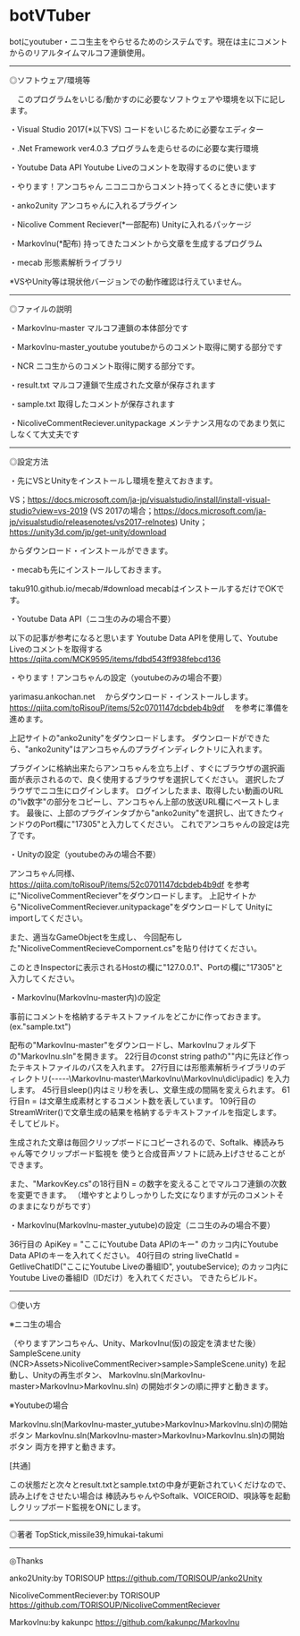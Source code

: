﻿# botVTuber
botにyoutuber・ニコ生主をやらせるためのシステムです。現在は主にコメントからのリアルタイムマルコフ連鎖使用。


-------------------------------------------------------------------------------------------------------------------


◎ソフトウェア/環境等


　このプログラムをいじる/動かすのに必要なソフトウェアや環境を以下に記します。


・Visual Studio 2017(*以下VS)
コードをいじるために必要なエディター
 
・.Net Framework ver4.0.3
プログラムを走らせるのに必要な実行環境 

・Youtube Data API
Youtube Liveのコメントを取得するのに使います

・やります！アンコちゃん
ニコニコからコメント持ってくるときに使います

・anko2unity
アンコちゃんに入れるプラグイン

・Nicolive Comment Reciever(*一部配布)
Unityに入れるパッケージ

・MarkovInu(*配布)
持ってきたコメントから文章を生成するプログラム

・mecab
形態素解析ライブラリ
 

 *VSやUnity等は現状他バージョンでの動作確認は行えていません。

-------------------------------------------------------------------------------------------------------------------


◎ファイルの説明


・MarkovInu-master
マルコフ連鎖の本体部分です

・MarkovInu-master_youtube
youtubeからのコメント取得に関する部分です

・NCR
ニコ生からのコメント取得に関する部分です。

・result.txt
マルコフ連鎖で生成された文章が保存されます

・sample.txt
 取得したコメントが保存されます

・NicoliveCommentReciever.unitypackage
  メンテナンス用なのであまり気にしなくて大丈夫です

-------------------------------------------------------------------------------------------------------------------


◎設定方法


・先にVSとUnityをインストールし環境を整えておきます。

VS；https://docs.microsoft.com/ja-jp/visualstudio/install/install-visual-studio?view=vs-2019
(VS 2017の場合；https://docs.microsoft.com/ja-jp/visualstudio/releasenotes/vs2017-relnotes)
Unity；https://unity3d.com/jp/get-unity/download

からダウンロード・インストールができます。


・mecabも先にインストールしておきます。

taku910.github.io/mecab/#download
mecabはインストールするだけでOKです。


・Youtube Data API（ニコ生のみの場合不要）

以下の記事が参考になると思います
Youtube Data APIを使用して、Youtube Liveのコメントを取得する
https://qiita.com/MCK9595/items/fdbd543ff938febcd136


・やります！アンコちゃんの設定（youtubeのみの場合不要）

yarimasu.ankochan.net
　からダウンロード・インストールします。
https://qiita.com/toRisouP/items/52c0701147dcbdeb4b9df
　を参考に準備を進めます。

上記サイトの"anko2unity"をダウンロードします。
ダウンロードができたら、"anko2unity"はアンコちゃんのプラグインディレクトリに入れます。

プラグインに格納出来たらアンコちゃんを立ち上げ
、すぐにブラウザの選択画面が表示されるので、良く使用するブラウザを選択してください。
選択したブラウザでニコ生にログインします。
ログインしたまま、取得したい動画のURLの"lv数字"の部分をコピーし、アンコちゃん上部の放送URL欄にペーストします。
最後に、上部のプラグインタブから"anko2unity"を選択し、出てきたウィンドウのPort欄に"17305"と入力してください。
これでアンコちゃんの設定は完了です。


・Unityの設定（youtubeのみの場合不要）

アンコちゃん同様、
https://qiita.com/toRisouP/items/52c0701147dcbdeb4b9df
を参考に"NicoliveCommentReciever"をダウンロードします。
上記サイトから"NicoliveCommentReciever.unitypackage"をダウンロードして
Unityにimportしてください。

また、適当なGameObjectを生成し、
今回配布した"NicoliveCommentRecieveCompornent.cs"を貼り付けてください。

このときInspectorに表示されるHostの欄に"127.0.0.1"、Portの欄に"17305"と入力してください。


・MarkovInu(MarkovInu-master内)の設定

事前にコメントを格納するテキストファイルをどこかに作っておきます。(ex."sample.txt")

配布の"MarkovInu-master"をダウンロードし、MarkovInuフォルダ下の"MarkovInu.sln"を開きます。
22行目のconst string pathの""内に先ほど作ったテキストファイルのパスを入れます。
27行目には形態素解析ライブラリのディレクトリ(-----\MarkovInu-master\MarkovInu\MarkovInu\dic\ipadic)
を入力します。
45行目sleep()内はミリ秒を表し、文章生成の間隔を変えられます。
61行目n = は文章生成素材とするコメント数を表しています。
109行目のStreamWriter()で文章生成の結果を格納するテキストファイルを指定します。
そしてビルド。

生成された文章は毎回クリップボードにコピーされるので、Softalk、棒読みちゃん等でクリップボード監視を
使うと合成音声ソフトに読み上げさせることができます。

また、"MarkovKey.cs"の18行目N = の数字を変えることでマルコフ連鎖の次数を変更できます。
（増やすとよりしっかりした文になりますが元のコメントそのままになりがちです）


・MarkovInu(MarkovInu-master_yutube)の設定（ニコ生のみの場合不要）

36行目の ApiKey = "ここにYoutube Data APIのキー" のカッコ内にYoutube Data APIのキーを入れてください。
40行目の   string liveChatId = GetliveChatID("ここにYoutube Liveの番組ID", youtubeService);
 のカッコ内にYoutube Liveの番組ID（IDだけ）を入れてください。
できたらビルド。

-------------------------------------------------------------------------------------------------------------------

◎使い方

※ニコ生の場合

（やりますアンコちゃん、Unity、MarkovInu(仮)の設定を済ませた後）
SampleScene.unity
 (NCR>Assets>NicoliveCommentReciver>sample>SampleScene.unity)
を起動し、Unityの再生ボタン、
 MarkovInu.sln(MarkovInu-master>MarkovInu>MarkovInu.sln)
の開始ボタンの順に押すと動きます。


※Youtubeの場合

MarkovInu.sln(MarkovInu-master_yutube>MarkovInu>MarkovInu.sln)の開始ボタン
MarkovInu.sln(MarkovInu-master>MarkovInu>MarkovInu.sln)の開始ボタン
両方を押すと動きます。


[共通]

この状態だと次々とresult.txtとsample.txtの中身が更新されていくだけなので、読み上げをさせたい場合は
棒読みちゃんやSoftalk、VOICEROID、唄詠等を起動しクリップボード監視をONにします。

-------------------------------------------------------------------------------------------------------------------

◎著者
TopStick,missile39,himukai-takumi

-------------------------------------------------------------------------------------------------------------------

◎Thanks

anko2Unity:by TORISOUP
https://github.com/TORISOUP/anko2Unity

NicoliveCommentReciever:by TORISOUP
https://github.com/TORISOUP/NicoliveCommentReciever

MarkovInu:by kakunpc
https://github.com/kakunpc/MarkovInu

